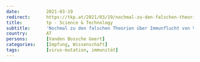 ```yaml
---
date:          2021-03-19
redirect:      https://tkp.at/2021/03/19/nochmal-zu-den-falschen-theorien-ueber-immunflucht-von-vanden-bossche/
title:         tp - Science & Technology
subtitle:      'Nochmal zu den falschen Theorien über Immunflucht von Vanden Bossche'
country:       AT
persons:       [Vanden Bossche Geert]
categories:    [Impfung, Wissenschaft]
tags:          [virus-mutation, immunität]
---
```

